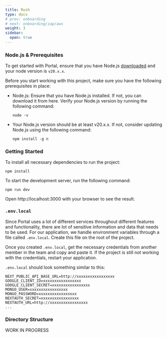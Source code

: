 ```yaml
---
title: Rush
type: docs
# prev: onboarding
# next: onboarding/zap/aws
weight: 3
sidebar:
  open: true
---
```


### Node.js & Prerequisites

To get started with Portal, ensure that you have Node.js [downloaded](https://nodejs.org/en/download) and your node version is `v20.x.x`.

Before you start working with this project, make sure you have the following prerequisites in place:

- Node.js: Ensure that you have Node.js installed. If not, you can download it from here. Verify your Node.js version by running the following command:

  ```
  node -v
  ```

- Your Node.js version should be at least v20.x.x. If not, consider updating Node.js using the following command:
  ```
  npm install -g n
  ```

### Getting Started

To install all necessary dependencies to run the project:

```
npm install
```

To start the development server, run the following command:

```
npm run dev
```

Open http://localhost:3000 with your browser to see the result.

### `.env.local`

Since Portal uses a lot of different services throughout different features and functionality, there are lot of sensitive information and data that needs to be used. For our application, we handle environment variables through a file called `.env.local`. Create this file on the root of the project.

Once you created `.env.local`, get the necessary credentials from another member in the team and copy and paste it. If the project is still not working with the credentials, restart your application.

`.env.local` should look something similar to this:

```{filename=".env.local"}
NEXT_PUBLIC_API_BASE_URL=http://xxxxxxxxxxxxxxxxx
GOOGLE_CLIENT_ID=xxxxxxxxxxxxxxxxx
GOOGLE_CLIENT_SECRET=xxxxxxxxxxxxxxxxx
MONGO_USER=xxxxxxxxxxxxxxxxx
MONGO_PASSWORD=xxxxxxxxxxxxxxxxx
NEXTAUTH_SECRET=xxxxxxxxxxxxxxxxx
NEXTAUTH_URL=http://xxxxxxxxxxxxxxxxx
...
```

### Directory Structure

WORK IN PROGRESS
